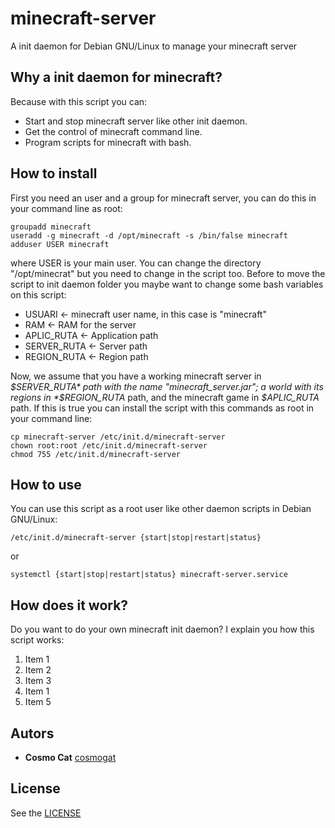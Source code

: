 # minecraft-server
A init daemon for Debian GNU/Linux to manage your minecraft server
## Why a init daemon for minecraft?
Because with this script you can:
* Start and stop minecraft server like other init daemon.
* Get the control of minecraft command line.
* Program scripts for minecraft with bash.
## How to install
First you need an user and a group for minecraft server, you can do this in your command line as root:
```
groupadd minecraft
useradd -g minecraft -d /opt/minecraft -s /bin/false minecraft
adduser USER minecraft
```
where USER is your main user. You can change the directory "/opt/minecrat" but you need to change in the script too. Before to move the script to init daemon folder you maybe want to change some bash variables on this script:
* USUARI <- minecraft user name, in this case is "minecraft"
* RAM <- RAM for the server
* APLIC_RUTA <- Application path
* SERVER_RUTA <- Server path
* REGION_RUTA <- Region path

Now, we assume that you have a working minecraft server in  *$SERVER_RUTA* path with the name "minecraft_server.jar"; a world with its regions in *$REGION_RUTA* path, and the minecraft game in *$APLIC_RUTA* path. If this is true you can install the script with this commands as root in your command line:
```
cp minecraft-server /etc/init.d/minecraft-server
chown root:root /etc/init.d/minecraft-server
chmod 755 /etc/init.d/minecraft-server

```
## How to use
You can use this script as a root user like other daemon scripts in Debian GNU/Linux:
```
/etc/init.d/minecraft-server {start|stop|restart|status}
```
or
```
systemctl {start|stop|restart|status} minecraft-server.service
```
## How does it work?
Do you want to do your own minecraft init daemon? I explain you how this script works:
1. Item 1
1. Item 2
1. Item 3
1. Item 1
1. Item 5
## Autors
* **Cosmo Cat**  [cosmogat](https://github.com/cosmogat)
## License
See the [LICENSE](LICENSE)
